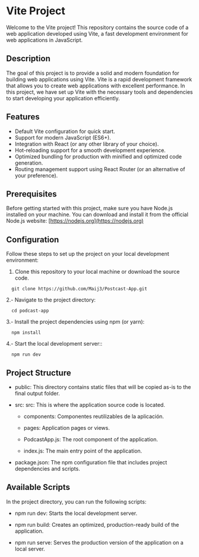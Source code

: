 # Vite Project

Welcome to the Vite project! This repository contains the source code of a web application developed using Vite, a fast development environment for web applications in JavaScript.

## Description

The goal of this project is to provide a solid and modern foundation for building web applications using Vite. Vite is a rapid development framework that allows you to create web applications with excellent performance. In this project, we have set up Vite with the necessary tools and dependencies to start developing your application efficiently.

## Features

- Default Vite configuration for quick start.
- Support for modern JavaScript (ES6+).
- Integration with React (or any other library of your choice).
- Hot-reloading support for a smooth development experience.
- Optimized bundling for production with minified and optimized code generation.
- Routing management support using React Router (or an alternative of your preference).

## Prerequisites

Before getting started with this project, make sure you have Node.js installed on your machine. You can download and install it from the official Node.js website: [https://nodejs.org](https://nodejs.org)

## Configuration

Follow these steps to set up the project on your local development environment:

1. Clone this repository to your local machine or download the source code.

  ```shell
    git clone https://github.com/Maij3/Postcast-App.git
  ```
2.- Navigate to the project directory:

  ```shell
    cd podcast-app
  ```
3.- Install the project dependencies using npm (or yarn):

  ```shell
    npm install
  ```
4.- Start the local development server::

  ```shell
    npm run dev
  ```

## Project Structure

 - public: This directory contains static files that will be copied as-is to the final output folder.

- src: src: This is where the application source code is located.

    - components: Componentes reutilizables de la aplicación.

    - pages: Application pages or views.

    -  PodcastApp.js: The root component of the application.

   -  index.js: The main entry point of the application.

- package.json: The npm configuration file that includes project dependencies and scripts.

## Available Scripts

In the project directory, you can run the following scripts:

  - npm run dev: Starts the local development server.

  - npm run build: Creates an optimized, production-ready build of the application.

  - npm run serve: Serves the production version of the application on a local server.